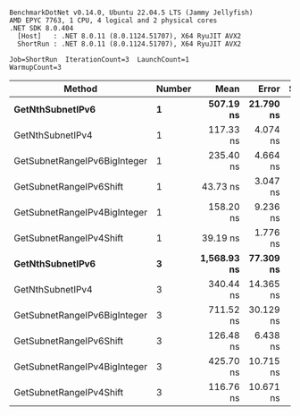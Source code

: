 ```

BenchmarkDotNet v0.14.0, Ubuntu 22.04.5 LTS (Jammy Jellyfish)
AMD EPYC 7763, 1 CPU, 4 logical and 2 physical cores
.NET SDK 8.0.404
  [Host]   : .NET 8.0.11 (8.0.1124.51707), X64 RyuJIT AVX2
  ShortRun : .NET 8.0.11 (8.0.1124.51707), X64 RyuJIT AVX2

Job=ShortRun  IterationCount=3  LaunchCount=1  
WarmupCount=3  

```
| Method                       | Number | Mean        | Error     | StdDev   | Min         | Max         | Gen0   | Allocated |
|----------------------------- |------- |------------:|----------:|---------:|------------:|------------:|-------:|----------:|
| **GetNthSubnetIPv6**             | **1**      |   **507.19 ns** | **21.790 ns** | **1.194 ns** |   **506.04 ns** |   **508.43 ns** | **0.0076** |     **696 B** |
| GetNthSubnetIPv4             | 1      |   117.33 ns |  4.074 ns | 0.223 ns |   117.13 ns |   117.57 ns | 0.0019 |     160 B |
| GetSubnetRangeIPv6BigInteger | 1      |   235.40 ns |  4.664 ns | 0.256 ns |   235.25 ns |   235.70 ns | 0.0050 |     432 B |
| GetSubnetRangeIPv6Shift      | 1      |    43.73 ns |  3.047 ns | 0.167 ns |    43.57 ns |    43.90 ns | 0.0019 |     160 B |
| GetSubnetRangeIPv4BigInteger | 1      |   158.20 ns |  9.236 ns | 0.506 ns |   157.83 ns |   158.77 ns | 0.0024 |     208 B |
| GetSubnetRangeIPv4Shift      | 1      |    39.19 ns |  1.776 ns | 0.097 ns |    39.10 ns |    39.29 ns | 0.0021 |     176 B |
| **GetNthSubnetIPv6**             | **3**      | **1,568.93 ns** | **77.309 ns** | **4.238 ns** | **1,565.62 ns** | **1,573.70 ns** | **0.0248** |    **2168 B** |
| GetNthSubnetIPv4             | 3      |   340.44 ns | 14.365 ns | 0.787 ns |   339.59 ns |   341.16 ns | 0.0057 |     480 B |
| GetSubnetRangeIPv6BigInteger | 3      |   711.52 ns | 30.129 ns | 1.651 ns |   709.65 ns |   712.79 ns | 0.0153 |    1296 B |
| GetSubnetRangeIPv6Shift      | 3      |   126.48 ns |  6.438 ns | 0.353 ns |   126.11 ns |   126.82 ns | 0.0057 |     480 B |
| GetSubnetRangeIPv4BigInteger | 3      |   425.70 ns | 10.715 ns | 0.587 ns |   425.26 ns |   426.37 ns | 0.0072 |     624 B |
| GetSubnetRangeIPv4Shift      | 3      |   116.76 ns | 10.671 ns | 0.585 ns |   116.23 ns |   117.39 ns | 0.0062 |     528 B |
